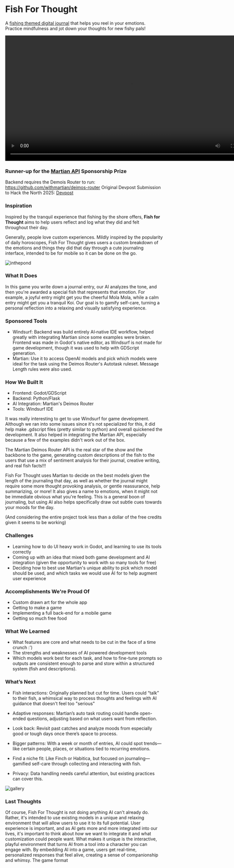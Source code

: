 # Fish For Thought
A [fishing themed digital journal](https://youtu.be/_w8JkJIDEeA) that helps you reel in your emotions. Practice mindfulness and jot down your thoughts for new fishy pals!

<video src="https://github.com/user-attachments/assets/882406c9-0119-49fb-b94b-9a630faa368e" width="800" /></video>

### Runner-up for the [Martian API](https://www.withmartian.com) Sponsorship Prize
Backend requires the Demois Router to run: https://github.com/withmartian/deimos-router
Original Devpost Submission to Hack the North 2025: [Devpost]([https://youtu.be/_w8JkJIDEeA](https://devpost.com/software/fish-for-thought))

### Inspiration
Inspired by the tranquil experience that fishing by the shore offers, **Fish for Thought** aims to help users reflect and log what they did and felt throughout their day. 

Generally, people love custom experiences. Mildly inspired by the popularity of daily horoscopes, Fish For Thought gives users a custom breakdown of the emotions and things they did that day through a cute journaling interface, intended to be for mobile so it can be done on the go.  

![inthepond](https://github.com/user-attachments/assets/e0222b65-6c36-4846-b5a5-c1d213f2e59e)

### What It Does

In this game you write down a journal entry, our AI analyzes the tone, and then you're awarded a special fish that represents that emotion. For example, a joyful entry might get you the cheerful Mola Mola, while a calm entry might get you a tranquil Koi. Our goal is to gamify self-care, turning a personal reflection into a relaxing and visually satisfying experience.

### Sponsored Tools
- Windsurf: Backend was build entirely AI‑native IDE workflow, helped greatly with integrating Martian since some examples were broken. Frontend was made in Godot's native editor, as Windsurf is not made for game development, though it was used to help with GDScript generation.
- Martian: Use it to access OpenAI models and pick which models were ideal for the task using the Deimos Router's Autotask ruleset. Message Length rules were also used.

### How We Built It
- Frontend: Godot/GDScript
- Backend: Python/Flask
- AI Integration: Martian's Deimos Router
- Tools: Windsurf IDE

It was really interesting to get to use Windsurf for game development. Although we ran into some issues since it's not specialized for this, it did help make .gdscript files (pretty similar to python) and overall quickened the development. It also helped in integrating the Martian API, especially because a few of the examples didn't work out of the box.

The Martian Deimos Router API is the real star of the show and the backbone to the game, generating custom descriptions of the fish to the users that use a mix of sentiment analysis for their journal, creative writing, and real fish facts!!! 

Fish For Thought uses Martian to decide on the best models given the length of the journaling that day, as well as whether the journal might require some more thought provoking analysis, or gentle reassurance, help summarizing, or more! It also gives a name to emotions, when it might not be immediate obvious what you're feeling. This is a general boon of journaling, but using AI also helps specifically draw out subtle cues towards your moods for the day.

(And considering the entire project took less than a dollar of the free credits given it seems to be working)

### Challenges
- Learning how to do UI heavy work in Godot, and learning to use its tools correctly
- Coming up with an idea that mixed both game development and AI integration (given the opportunity to work with so many tools for free)
- Deciding how to best use Martian's unique ability to pick which model should be used, and which tasks we would use AI for to help augment user experience

### Accomplishments We're Proud Of
- Custom drawn art for the whole app
- Getting to make a game
- Implementing a full back-end for a mobile game
- Getting so much free food

### What We Learned
- What features are core and what needs to be cut in the face of a time crunch :')
- The strengths and weaknesses of AI powered development tools
- Which models work best for each task, and how to fine-tune prompts so outputs are consistent enough to parse and store within a structured system (fish and descriptions).

### What’s Next
- Fish interactions: Originally planned but cut for time. Users could “talk” to their fish, a whimsical way to process thoughts and feelings with AI guidance that doesn't feel too "serious"

- Adaptive responses: Martian’s auto task routing could handle open-ended questions, adjusting based on what users want from reflection.

- Look back: Revisit past catches and analyze moods from especially good or tough days once there’s space to process.

- Bigger patterns: With a week or month of entries, AI could spot trends—like certain people, places, or situations tied to recurring emotions.

- Find a niche fit: Like Finch or Habitica, but focused on journaling—gamified self-care through collecting and interacting with fish.

- Privacy: Data handling needs careful attention, but existing practices can cover this.

![gallery](https://github.com/user-attachments/assets/8816e7cd-2b48-4725-aaef-68346f3bc0ae)


### Last Thoughts

Of course, Fish For Thought is not doing anything AI can't already do. Rather, it's intended to use existing models in a unique and relaxing environment that will allow users to use it to its full potential. User experience is important, and as AI gets more and more integrated into our lives, it's important to think about *how* we want to integrate it and what customization could people want. What makes it unique is the interactive, playful environment that turns AI from a tool into a character you can engage with. By embedding AI into a game, users get real-time, personalized responses that feel alive, creating a sense of companionship and whimsy. The game format
